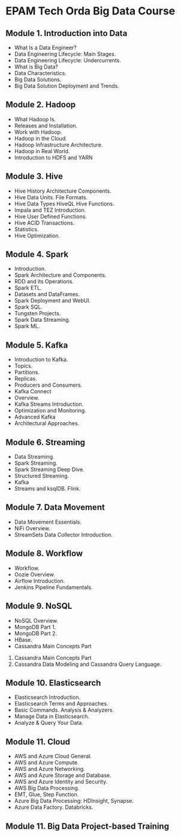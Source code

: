 # EPAM Tech Orda Big Data Course

## Module 1. Introduction into Data
* What Is a Data Engineer? 
* Data Engineering Lifecycle: Main Stages. 
* Data Engineering Lifecycle: Undercurrents. 
* What is Big Data? 
* Data Characteristics. 
* Big Data Solutions. 
* Big Data Solution Deployment and Trends.

## Module 2. Hadoop
* What Hadoop Is. 
* Releases and Installation. 
* Work with Hadoop. 
* Hadoop in the Cloud. 
* Hadoop Infrastructure Architecture. 
* Hadoop in Real World. 
* Introduction to HDFS and YARN

## Module 3. Hive
* Hive History Architecture Components. 
* Hive Data Units. File Formats. 
* Hive Data Types HiveQL Hive Functions. 
* Impala and TEZ Introduction. 
* Hive User Defined Functions. 
* Hive ACID Transactions. 
* Statistics. 
* Hive Optimization.

## Module 4. Spark
* Introduction. 
* Spark Architecture and Components. 
* RDD and its Operations. 
* Spark ETL. 
* Datasets and DataFrames. 
* Spark Deployment and WebUI. 
* Spark SQL.
* Tungsten Projects. 
* Spark Data Streaming. 
* Spark ML.

## Module 5. Kafka
* Introduction to Kafka. 
* Topics. 
* Partitions. 
* Replicas. 
* Producers and Consumers. 
* Kafka Connect
* Overview. 
* Kafka Streams Introduction. 
* Optimization and Monitoring. 
* Advanced Kafka
* Architectural Approaches.

## Module 6. Streaming
* Data Streaming. 
* Spark Streaming. 
* Spark Streaming Deep Dive. 
* Structured Streaming. 
* Kafka
* Streams and ksqlDB. Flink.

## Module 7. Data Movement
* Data Movement Essentials. 
* NiFi Overview. 
* StreamSets Data Collector Introduction.

## Module 8. Workflow
* Workflow. 
* Oozie Overview. 
* Airflow Introduction. 
* Jenkins Pipeline Fundamentals.

## Module 9. NoSQL
* NoSQL Overview. 
* MongoDB Part 1. 
* MongoDB Part 2. 
* HBase. 
* Cassandra Main Concepts Part
1. Cassandra Main Concepts Part 
2. Cassandra Data Modeling and Cassandra Query Language.

## Module 10. Elasticsearch
* Elasticsearch Introduction. 
* Elasticsearch Terms and Approaches. 
* Basic Commands. Analysis & Analyzers. 
* Manage Data in Elasticsearch. 
* Analyze & Query Your Data.

## Module 11. Cloud
* AWS and Azure Cloud General. 
* AWS and Azure Compute. 
* AWS and Azure Networking. 
* AWS and Azure Storage and Database. 
* AWS and Azure Identity and Security. 
* AWS Big Data Processing. 
* EMT, Glue, Step Function. 
* Azure Big Data Processing: HDInsight, Synapse. 
* Azure Data Factory. Databricks.

## Module 11. Big Data Project-based Training
